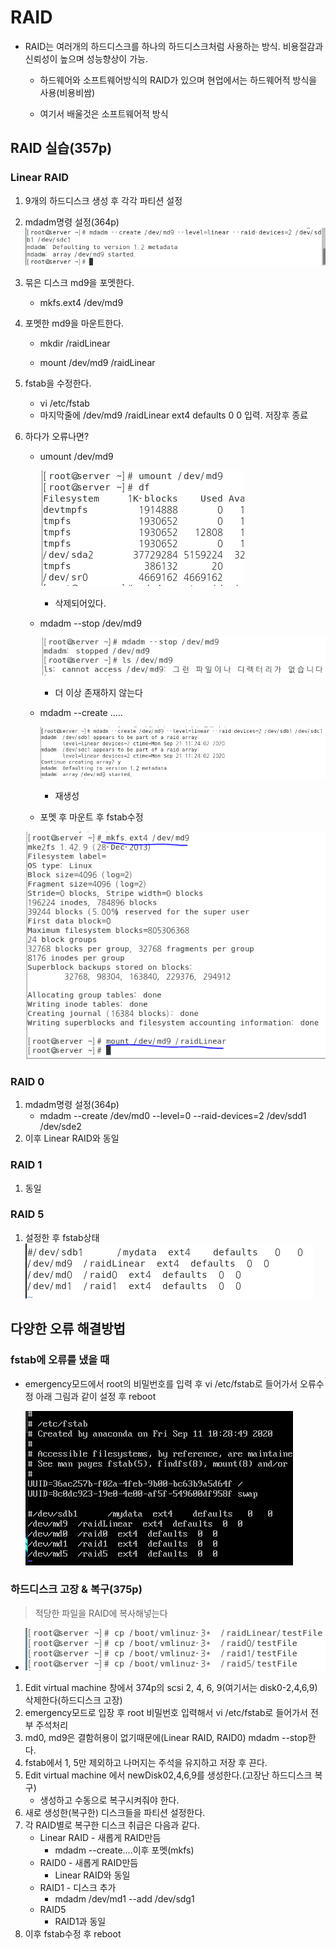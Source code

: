 # RAID

* RAID는 여러개의 하드디스크를 하나의 하드디스크처럼 사용하는 방식. 비용절감과 신뢰성이 높으며 성능향상이 가능.

  * 하드웨어와 소프트웨어방식의 RAID가 있으며 현업에서는 하드웨어적 방식을 사용(비용비쌈)
  
  * 여기서 배울것은 소프트웨어적 방식
  
    

## RAID 실습(357p)

### Linear RAID

1. 9개의 하드디스크 생성 후 각각 파티션 설정

2. mdadm명령 설정(364p)![image-20200921112413951](md-images/image-20200921112413951.png)

3. 묶은 디스크 md9을 포멧한다.

   * mkfs.ext4 /dev/md9 

4. 포멧한 md9을 마운트한다.

   * mkdir /raidLinear

   * mount /dev/md9 /raidLinear

5. fstab을 수정한다.

   * vi /etc/fstab
   * 마지막줄에 /dev/md9  /raidLinear  ext4  defaults  0  0 입력. 저장후 종료

6. 하다가 오류나면?

   * umount /dev/md9

     ![image-20200921114620186](md-images/image-20200921114620186.png)

     * 삭제되어있다.

   * mdadm --stop /dev/md9

     ![image-20200921114713535](md-images/image-20200921114713535.png)

     * 더 이상 존재하지 않는다

   * mdadm --create .....

     ![image-20200921114834273](md-images/image-20200921114834273.png)

     * 재생성

   * 포멧 후 마운트 후 fstab수정

   ![image-20200921115027154](md-images/image-20200921115027154.png)




### RAID 0

1. mdadm명령 설정(364p)
   * mdadm --create /dev/md0 --level=0 --raid-devices=2 /dev/sdd1 /dev/sde2
2. 이후 Linear RAID와 동일



### RAID 1

1. 동일



### RAID 5

1. 설정한 후 fstab상태   ![image-20200921131416572](md-images/image-20200921131416572.png)





## 다양한 오류 해결방법

### fstab에 오류를 냈을 때

* emergency모드에서 root의 비밀번호를 입력 후 vi /etc/fstab로 들어가서 오류수정 아래 그림과 같이 설정 후 reboot

  ![image-20200921132831160](md-images/image-20200921132831160.png)



### 하드디스크 고장 & 복구(375p)

>  적당한 파일을 RAID에 복사해넣는다

* ![image-20200921134036349](md-images/image-20200921134036349.png)

1. Edit virtual machine 창에서 374p의 scsi 2, 4, 6, 9(여기서는 disk0-2,4,6,9)삭제한다(하드디스크 고장)
2. emergency모드로 입장 후 root 비밀번호 입력해서 vi /etc/fstab로 들어가서 전부 주석처리
3. md0, md9은 결함허용이 없기때문에(Linear RAID, RAID0) mdadm --stop한다.
4. fstab에서 1, 5만 제외하고 나머지는 주석을 유지하고 저장 후 끈다.
5. Edit virtual machine 에서 newDisk02,4,6,9를 생성한다.(고장난 하드디스크 복구)
   * 생성하고 수동으로 복구시켜줘야 한다.
6. 새로 생성한(복구한) 디스크들을 파티션 설정한다.
7. 각 RAID별로 복구한 디스크 취급은 다음과 같다.
   * Linear RAID - 새롭게 RAID만듬
     * mdadm --create....이후 포멧(mkfs)
   * RAID0 - 새롭게 RAID만듬
     * Linear RAID와 동일
   * RAID1 - 디스크 추가
     *  mdadm /dev/md1 --add /dev/sdg1
   * RAID5
     * RAID1과 동일
8. 이후 fstab수정 후 reboot

